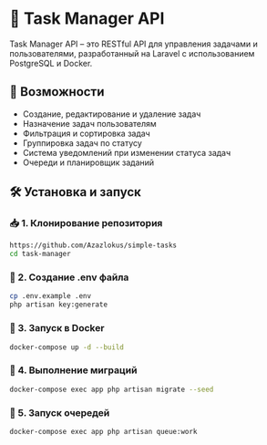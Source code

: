 # 📝 Task Manager API

Task Manager API – это RESTful API для управления задачами и пользователями, разработанный на Laravel с использованием PostgreSQL и Docker. 

## 🚀 Возможности
- Создание, редактирование и удаление задач
- Назначение задач пользователям
- Фильтрация и сортировка задач
- Группировка задач по статусу
- Система уведомлений при изменении статуса задач
- Очереди и планировщик заданий

## 🛠️ Установка и запуск

### 📥 1. Клонирование репозитория
```sh
https://github.com/Azazlokus/simple-tasks
cd task-manager
```

### 📌 2. Создание .env файла
```sh
cp .env.example .env
php artisan key:generate
```
### 🐳 3. Запуск в Docker

```sh
docker-compose up -d --build
```
### 📂 4. Выполнение миграций
```sh
docker-compose exec app php artisan migrate --seed
```

### 🎯 5. Запуск очередей
```sh
docker-compose exec app php artisan queue:work
```